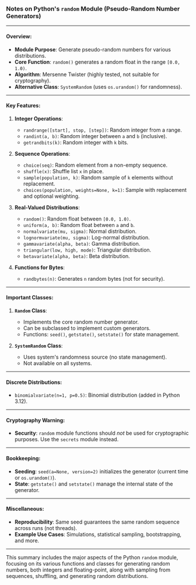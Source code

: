 ### Notes on Python's `random` Module (Pseudo-Random Number Generators)

---

#### Overview:
- **Module Purpose**: Generate pseudo-random numbers for various distributions.
- **Core Function**: `random()` generates a random float in the range `[0.0, 1.0)`.
- **Algorithm**: Mersenne Twister (highly tested, not suitable for cryptography).
- **Alternative Class**: `SystemRandom` (uses `os.urandom()` for randomness).

---

#### Key Features:

1. **Integer Operations**:
   - `randrange([start], stop, [step])`: Random integer from a range.
   - `randint(a, b)`: Random integer between `a` and `b` (inclusive).
   - `getrandbits(k)`: Random integer with `k` bits.

2. **Sequence Operations**:
   - `choice(seq)`: Random element from a non-empty sequence.
   - `shuffle(x)`: Shuffle list `x` in place.
   - `sample(population, k)`: Random sample of `k` elements without replacement.
   - `choices(population, weights=None, k=1)`: Sample with replacement and optional weighting.

3. **Real-Valued Distributions**:
   - `random()`: Random float between `[0.0, 1.0)`.
   - `uniform(a, b)`: Random float between `a` and `b`.
   - `normalvariate(mu, sigma)`: Normal distribution.
   - `lognormvariate(mu, sigma)`: Log-normal distribution.
   - `gammavariate(alpha, beta)`: Gamma distribution.
   - `triangular(low, high, mode)`: Triangular distribution.
   - `betavariate(alpha, beta)`: Beta distribution.

4. **Functions for Bytes**:
   - `randbytes(n)`: Generates `n` random bytes (not for security).

---

#### Important Classes:

1. **`Random` Class**:
   - Implements the core random number generator.
   - Can be subclassed to implement custom generators.
   - Functions: `seed()`, `getstate()`, `setstate()` for state management.

2. **`SystemRandom` Class**:
   - Uses system's randomness source (no state management).
   - Not available on all systems.
   
---

#### Discrete Distributions:
- `binomialvariate(n=1, p=0.5)`: Binomial distribution (added in Python 3.12).

---

#### Cryptography Warning:
- **Security**: `random` module functions should *not* be used for cryptographic purposes. Use the `secrets` module instead.

---

#### Bookkeeping:
- **Seeding**: `seed(a=None, version=2)` initializes the generator (current time or `os.urandom()`).
- **State**: `getstate()` and `setstate()` manage the internal state of the generator.

---

#### Miscellaneous:
- **Reproducibility**: Same seed guarantees the same random sequence across runs (not threads).
- **Example Use Cases**: Simulations, statistical sampling, bootstrapping, and more.

--- 

This summary includes the major aspects of the Python `random` module, focusing on its various functions and classes for generating random numbers, both integers and floating-point, along with sampling from sequences, shuffling, and generating random distributions.